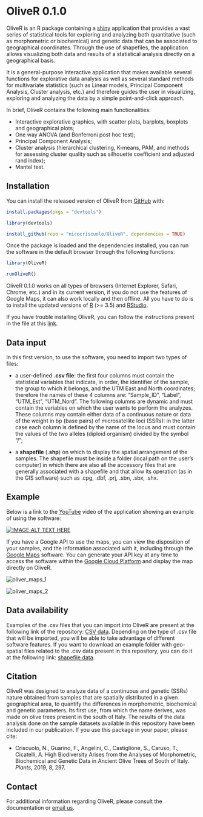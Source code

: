 
<!-- README.md is generated from README.Rmd. Please edit that file -->

# OliveR 0.1.0

OliveR is an R package containing a [shiny](https://shiny.rstudio.com)
application that provides a vast series of statistical tools for
exploring and analyzing both quantitative (such as morphometric or
biochemical) and genetic data that can be associated to geographical
coordinates. Through the use of shapefiles, the application allows
visualizing both data and results of a statistical analysis directly on
a geographical basis.

It is a general-purpose interactive application that makes available
several functions for explorative data analysis as well as several
standard methods for multivariate statistics (such as Linear models,
Principal Component Analysis, Cluster analysis, etc.) and therefore
guides the user in visualizing, exploring and analyzing the data by a
simple point-and-click approach.

In brief, OliveR contains the following main functionalities:

  - Interactive explorative graphics, with scatter plots, barplots,
    boxplots and geographical plots;
  - One way ANOVA (and Bonferroni post hoc test);
  - Principal Component Analysis;
  - Cluster analysis (hierarchical clustering, K-means, PAM, and methods
    for assessing cluster quality such as silhouette coefficient and
    adjusted rand index);
  - Mantel test.

## Installation

You can install the released version of OliveR from
[GitHub](https://github.com) with:

``` r
install.packages(pkgs = "devtools")

library(devtools)

install_github(repo = "nicocriscuolo/OliveR", dependencies = TRUE)
```

Once the package is loaded and the dependencies installed, you can run
the software in the default browser through the following functions:

``` r
library(OliveR)

runOliveR()
```

OliveR 0.1.0 works on all types of browsers (Internet Explorer, Safari,
Chrome, etc.) and in its current version, if you do not use the features
of Google Maps, it can also work locally and then offline. All you have
to do is to install the updated versions of
[R](https://www.r-project.org) (\>= 3.5) and
[RStudio](https://www.rstudio.com).

If you have trouble installing OliveR, you can follow the instructions
present in the file at this
[link](https://github.com/nicocriscuolo/OliveR/blob/master/inst/Instructions_install_OliveR.txt).

## Data input

In this first version, to use the software, you need to import two types
of files:

  - a user-defined **.csv file**: the first four columns must contain
    the statistical variables that indicate, in order, the identifier of
    the sample, the group to which it belongs, and the UTM East and
    North coordinates; therefore the names of these 4 columns are:
    “Sample\_ID”, “Label”, “UTM\_Est”, “UTM\_Nord”. The following
    columns are dynamic and must contain the variables on which the user
    wants to perform the analyzes. These columns may contain either data
    of a continuous nature or data of the weight in bp (base pairs) of
    microsatellite loci (SSRs): in the latter case each column is
    defined by the name of the locus and must contain the values of the
    two alleles (diploid organism) divided by the symbol “/”;

  - a **shapefile** (**.shp**) on which to display the spatial
    arrangement of the samples. The shapefile must be inside a folder
    (local path on the user’s computer) in which there are also all the
    accessory files that are generally associated with a shapefile and
    that allow its operation (as in the GIS software) such as .cpg,
    .dbf, .prj, .sbn, .sbx, .shx.

## Example

Below is a link to the [YouTube](https://www.youtube.com/?gl=IT&hl=it)
video of the application showing an example of using the software:

[![IMAGE ALT TEXT
HERE](http://img.youtube.com/vi/WdUzk_eZjXU/0.jpg)](http://www.youtube.com/watch?v=WdUzk_eZjXU)

If you have a Google API to use the maps, you can view the disposition
of your samples, and the information associated with it, including
through the [Google Maps](https://www.google.com/maps) software. You can
generate your API key at any time to access the software within the
[Google Cloud Platform](https://cloud.google.com) and display the map
directly on
OliveR.

![oliver\_maps\_1](https://user-images.githubusercontent.com/35098432/44960136-3049cc80-aefa-11e8-9bf8-b3641b1d6e04.jpg)

![oliver\_maps\_2](https://user-images.githubusercontent.com/35098432/44960248-1f01bf80-aefc-11e8-8fd4-3acb9c9c9bba.jpg)

## Data availability

Examples of the .csv files that you can import into OliveR are present
at the following link of the repository: [CSV
data](https://github.com/nicocriscuolo/OliveR/tree/master/inst/CSV_data).
Depending on the type of .csv file that will be imported, you will be
able to take advantage of different software features. If you want to
download an example folder with geo-spatial files related to the .csv
data present in this repository, you can do it at the following link:
[shapefile
data](https://github.com/nicocriscuolo/OliveR/tree/master/inst/shpefile_data).

## Citation

OliveR was designed to analyze data of a continuous and genetic (SSRs)
nature obtained from samples that are spatially distributed in a given
geographical area, to quantify the differences in morphometric,
biochemical and genetic parameters. Its first use, from which the name
derives, was made on olive trees present in the south of Italy. The
results of the data analysis done on the sample datasets available in
this repository have been included in our publication. If you use this
package in your paper, please cite:

  - Criscuolo, N., Guarino, F., Angelini, C., Castiglione, S., Caruso,
    T., Cicatelli, A. High Biodiversity Arises from the Analyses of
    Morphometric, Biochemical and Genetic Data in Ancient Olive Trees of
    South of Italy. *Plants*, 2019, 8, 297.

## Contact

For additional information regarding OliveR, please consult the
documentation or [email us](mailto:nico.criscuolo981@gmail.com).
